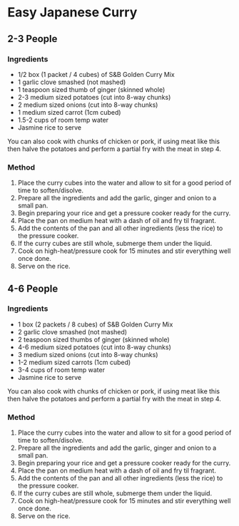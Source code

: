 # Easy Japanese Curry



## 2-3 People

### Ingredients

* 1/2 box (1 packet / 4 cubes) of S&B Golden Curry Mix
* 1 garlic clove smashed (not mashed)
* 1 teaspoon sized thumb of ginger (skinned whole)
* 2-3 medium sized potatoes (cut into 8-way chunks)
* 2 medium sized onions (cut into 8-way chunks)
* 1 medium sized carrot (1cm cubed)
* 1.5-2 cups of room temp water
* Jasmine rice to serve

You can also cook with chunks of chicken or pork, if using meat like this then halve the potatoes and perform a partial fry with the meat in step 4.


### Method

1. Place the curry cubes into the water and allow to sit for a good period of time to soften/disolve.
1. Prepare all the ingredients and add the garlic, ginger and onion to a small pan.
1. Begin preparing your rice and get a pressure cooker ready for the curry.
1. Place the pan on medium heat with a dash of oil and fry til fragrant.
1. Add the contents of the pan and all other ingredients (less the rice) to the pressure cooker.
1. If the curry cubes are still whole, submerge them under the liquid.
1. Cook on high-heat/pressure cook for 15 minutes and stir everything well once done.
1. Serve on the rice.



## 4-6 People

### Ingredients

* 1 box (2 packets / 8 cubes) of S&B Golden Curry Mix
* 2 garlic clove smashed (not mashed)
* 2 teaspoon sized thumbs of ginger (skinned whole)
* 4-6 medium sized potatoes (cut into 8-way chunks)
* 3 medium sized onions (cut into 8-way chunks)
* 1-2 medium sized carrots (1cm cubed)
* 3-4 cups of room temp water
* Jasmine rice to serve

You can also cook with chunks of chicken or pork, if using meat like this then halve the potatoes and perform a partial fry with the meat in step 4.


### Method

1. Place the curry cubes into the water and allow to sit for a good period of time to soften/disolve.
1. Prepare all the ingredients and add the garlic, ginger and onion to a small pan.
1. Begin preparing your rice and get a pressure cooker ready for the curry.
1. Place the pan on medium heat with a dash of oil and fry til fragrant.
1. Add the contents of the pan and all other ingredients (less the rice) to the pressure cooker.
1. If the curry cubes are still whole, submerge them under the liquid.
1. Cook on high-heat/pressure cook for 15 minutes and stir everything well once done.
1. Serve on the rice.
